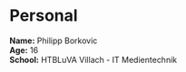 
# Personal
**Name:** Philipp Borkovic <br>
**Age:** 16 <br>
**School:** HTBLuVA Villach - IT Medientechnik












